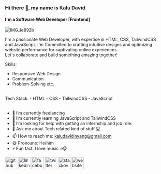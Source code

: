 ### Hi there 👋, my name is Kalu David
#### I'm a Software Web Developer [Frontend]

![IMG_le892b](https://github.com/KaluDavid/KaluDavid/assets/102557749/a82fc89e-58dd-440b-b37b-570db2057962)



I'm a passionate Web Developer, with expertise in HTML, CSS, TailwindCSS and JavaScript. I'm Committed to crafting intuitive designs and optimizing website performance for captivating online experiences.
<br> 
Let's collaborate and build something amazing together!
<br><be>


Skills: 
- Responsive Web Design
- Communication
- Problem-Solving etc.
<br>
Tech Stack:  
- HTML
- CSS
- TailwindCSS
- JavaScript
<br><br>

- 🔭 I’m currently freelancing
- 🌱 I’m currently learning JavaScript and TailwindCSS
- 🤔 I’m looking for help with getting an Internship and job role.  
- 💬 Ask me about Tech related kind of stuff 💻 
- 📫 How to reach me: kaludavidinyang@gmail.com 
- 😄 Pronouns: He/him 
- ⚡ Fun fact: I love music 🎶🎧 


[<img src='https://cdn.jsdelivr.net/npm/simple-icons@3.0.1/icons/github.svg' alt='github' height='40'>](https://github.com/KaluDavid)  [<img src='https://cdn.jsdelivr.net/npm/simple-icons@3.0.1/icons/linkedin.svg' alt='linkedin' height='40'>](https://www.linkedin.com/in/https://www.linkedin.com/in/kalu-david-a2771723a//)  [<img src='https://cdn.jsdelivr.net/npm/simple-icons@3.0.1/icons/facebook.svg' alt='facebook' height='40'>](https://www.facebook.com/https://web.facebook.com/kalu.dave.505)  [<img src='https://cdn.jsdelivr.net/npm/simple-icons@3.0.1/icons/twitter.svg' alt='twitter' height='40'>](https://twitter.com/thedavidkalu)  [<img src='https://cdn.jsdelivr.net/npm/simple-icons@3.0.1/icons/stackoverflow.svg' alt='stackoverflow' height='40'>](https://stackoverflow.com/users/21891643)  [<img src='https://cdn.jsdelivr.net/npm/simple-icons@3.0.1/icons/icloud.svg' alt='website' height='40'>](https://kalu-david.vercel.app/)  

